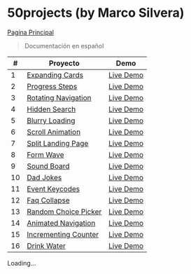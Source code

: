 # 50projects (by Marco Silvera)
[Pagína Principal](https://marco-silvera.github.io/50-Projects/main/) 
> Documentación en español
 
| # | Proyecto | Demo |
| ------ | ------ | ------ |
| 1 | [Expanding Cards](https://github.com/Marco-Silvera/50-Projects/tree/master/1-Expanding-Cards) | [Live Demo](https://marco-silvera.github.io/50-Projects/1-Expanding-Cards/) |
| 2 | [Progress Steps](https://github.com/Marco-Silvera/50-Projects/tree/master/2-Progress-Steps) | [Live Demo](https://marco-silvera.github.io/50-Projects/2-Progress-Steps/) |
| 3 | [Rotating Navigation](https://github.com/Marco-Silvera/50-Projects/tree/master/3-Rotating-Navigation) | [Live Demo](https://marco-silvera.github.io/50-Projects/3-Rotating-Navigation/) |
| 4 | [Hidden Search](https://github.com/Marco-Silvera/50-Projects/tree/master/4-Hidden-Search) | [Live Demo](https://marco-silvera.github.io/50-Projects/4-Hidden-Search) |
| 5 | [Blurry Loading](https://github.com/Marco-Silvera/50-Projects/tree/master/5-Blurry-Loading) | [Live Demo](https://marco-silvera.github.io/50-Projects/5-Blurry-Loading) |
| 6 | [Scroll Animation](https://github.com/Marco-Silvera/50-Projects/tree/master/6-Scroll-Animation) | [Live Demo](https://marco-silvera.github.io/50-Projects/6-Scroll-Animation) |
| 7 | [Split Landing Page](https://github.com/Marco-Silvera/50-Projects/tree/master/7-Split-Landing-Page) | [Live Demo](https://marco-silvera.github.io/50-Projects/7-Split-Landing-Page) |
| 8 | [Form Wave](https://github.com/Marco-Silvera/50-Projects/tree/master/8-Form-Wave) | [Live Demo](https://marco-silvera.github.io/50-Projects/8-Form-Wave) |
| 9 | [Sound Board](https://github.com/Marco-Silvera/50-Projects/tree/master/9-Sound-Board) | [Live Demo](https://marco-silvera.github.io/50-Projects/9-Sound-Board) |
| 10 | [Dad Jokes](https://github.com/Marco-Silvera/50-Projects/tree/master/10-Dad-Jokes) | [Live Demo](https://marco-silvera.github.io/50-Projects/10-Dad-Jokes) |
| 11 | [Event Keycodes](https://github.com/Marco-Silvera/50-Projects/tree/master/11-Event-Keycodes) | [Live Demo](https://marco-silvera.github.io/50-Projects/11-Event-Keycodes) |
| 12 | [Faq Collapse](https://github.com/Marco-Silvera/50-Projects/tree/master/12-Faq-Collapse) | [Live Demo](https://marco-silvera.github.io/50-Projects/12-Faq-Collapse) |
| 13 | [Random Choice Picker](https://github.com/Marco-Silvera/50-Projects/tree/master/13-Random-Choice-Picker) | [Live Demo](https://marco-silvera.github.io/50-Projects/13-Random-Choice-Picker) |
| 14 | [Animated Navigation](https://github.com/Marco-Silvera/50-Projects/tree/master/14-Animated-Navigation) | [Live Demo](https://marco-silvera.github.io/50-Projects/14-Animated-Navigation) |
| 15 | [Incrementing Counter](https://github.com/Marco-Silvera/50-Projects/tree/master/15-Incrementing-Counter) | [Live Demo](https://marco-silvera.github.io/50-Projects/15-Incrementing-Counter) |
| 16 | [Drink Water](https://github.com/Marco-Silvera/50-Projects/tree/master/16-Drink-Water) | [Live Demo](https://marco-silvera.github.io/50-Projects/16-Drink-Water) |

Loading...
